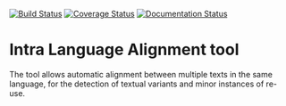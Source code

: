 [![Build Status](https://travis-ci.org/OpenGreekAndLatin/ILA_python.svg?branch=master)](https://travis-ci.org/OpenGreekAndLatin/ILA_python)
[![Coverage Status](https://coveralls.io/repos/github/OpenGreekAndLatin/ILA_python/badge.svg?branch=master)](https://coveralls.io/github/OpenGreekAndLatin/ILA_python?branch=master)
[![Documentation Status](https://readthedocs.org/projects/ila-python/badge/?version=latest)](http://ila-python.readthedocs.io/en/latest/?badge=latest)

# Intra Language Alignment tool

The tool allows automatic alignment between multiple texts in the same language, for the detection of textual variants and minor instances of re-use.
